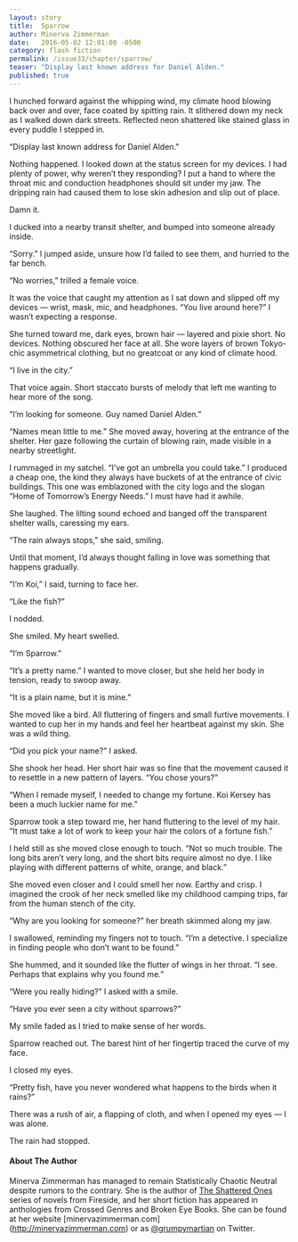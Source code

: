 ```yaml
---
layout: story
title:  Sparrow
author: Minerva Zimmerman
date:   2016-05-02 12:01:00 -0500
category: flash fiction
permalink: /issue33/chapter/sparrow/
teaser: "Display last known address for Daniel Alden."
published: true
---
```


I hunched forward against the whipping wind, my climate hood blowing back over and over, face coated by spitting rain. It slithered down my neck as I walked down dark streets. Reflected neon shattered like stained glass in every puddle I stepped in. 

“Display last known address for Daniel Alden.”

Nothing happened. I looked down at the status screen for my devices. I had plenty of power, why weren’t they responding? I put a hand to where the throat mic and conduction headphones should sit under my jaw. The dripping rain had caused them to lose skin adhesion and slip out of place. 

Damn it. 

I ducked into a nearby transit shelter, and bumped into someone already inside.

“Sorry.” I jumped aside, unsure how I’d failed to see them, and hurried to the far bench. 

“No worries,” trilled a female voice. 

It was the voice that caught my attention as I sat down and slipped off my devices —  wrist, mask, mic, and headphones. “You live around here?” I wasn’t expecting a response. 

She turned toward me, dark eyes, brown hair — layered and pixie short. No devices. Nothing obscured her face at all. She wore layers of brown Tokyo-chic asymmetrical clothing, but no greatcoat or any kind of climate hood. 

“I live in the city.” 

That voice again. Short staccato bursts of melody that left me wanting to hear more of the song. 

“I’m looking for someone. Guy named Daniel Alden.” 

“Names mean little to me.” She moved away, hovering at the entrance of the shelter. Her gaze following the curtain of blowing rain, made visible in a nearby streetlight. 

I rummaged in my satchel. “I’ve got an umbrella you could take.” I produced a cheap one, the kind they always have buckets of at the entrance of civic buildings. This one was emblazoned with the city logo and the slogan “Home of Tomorrow’s Energy Needs.” I must have had it awhile. 

She laughed. The lilting sound echoed and banged off the transparent shelter walls, caressing my ears. 

“The rain always stops,” she said, smiling. 

Until that moment, I’d always thought falling in love was something that happens gradually. 

“I’m Koi,” I said, turning to face her. 

“Like the fish?”

I nodded. 

She smiled. My heart swelled. 

“I’m Sparrow.” 

“It’s a pretty name.” I wanted to move closer, but she held her body in tension, ready to swoop away.

“It is a plain name, but it is mine.” 

She moved like a bird. All fluttering of fingers and small furtive movements. I wanted to cup her in my hands and feel her heartbeat against my skin. She was a wild thing.

“Did you pick your name?” I asked. 

She shook her head. Her short hair was so fine that the movement caused it to resettle in a new pattern of layers. “You chose yours?”

“When I remade myself, I needed to change my fortune. Koi Kersey has been a much luckier name for me.” 

Sparrow took a step toward me, her hand fluttering to the level of my hair. “It must take a lot of work to keep your hair the colors of a fortune fish.” 

I held still as she moved close enough to touch. “Not so much trouble. The long bits aren’t very long, and the short bits require almost no dye. I like playing with different patterns of white, orange, and black.” 

She moved even closer and I could smell her now. Earthy and crisp. I imagined the crook of her neck smelled like my childhood camping trips, far from the human stench of the city. 

“Why are you looking for someone?” her breath skimmed along my jaw. 

I swallowed, reminding my fingers not to touch. “I’m a detective. I specialize in finding people who don’t want to be found.” 

She hummed, and it sounded like the flutter of wings in her throat. “I see. Perhaps that explains why you found me.” 

“Were you really hiding?” I asked with a smile. 

“Have you ever seen a city without sparrows?” 

My smile faded as I tried to make sense of her words. 

Sparrow reached out. The barest hint of her fingertip traced the curve of my face. 

I closed my eyes. 

“Pretty fish, have you never wondered what happens to the birds when it rains?” 

There was a rush of air, a flapping of cloth, and when I opened my eyes — I was alone. 

The rain had stopped. 

#### About The Author

Minerva Zimmerman has managed to remain Statistically Chaotic Neutral despite rumors to the contrary. She is the author of [The Shattered Ones](http://www.firesidefiction.com/books/) series of novels from Fireside, and her short fiction has appeared in anthologies from Crossed Genres and Broken Eye Books. She can be found at her website [minervazimmerman.com] (http://minervazimmerman.com) or as [@grumpymartian](twitter.com/grumpymartian) on Twitter. 
